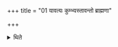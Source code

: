 +++
title = "01 यावत्यः कुम्भ्यस्तावन्तो ब्राह्मणा"

+++

<details><summary>थिते</summary>

1. As many Brāhmaṇas as the jars, with their sacred threads hanging over their left shoulders and under the right armpit, having stood up near (the Adhvaryu) towards the south, having filled up their goblets from the jars, offer (the milk) after the Adhvaryu has offered.
</details>
